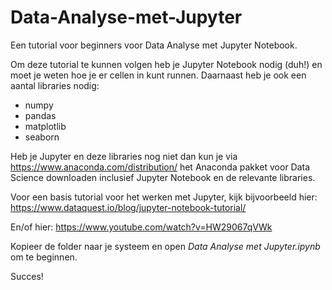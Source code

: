 # Data-Analyse-met-Jupyter
Een tutorial voor beginners voor Data Analyse met Jupyter Notebook.

Om deze tutorial te kunnen volgen heb je Jupyter Notebook nodig (duh!) en moet je weten hoe je er cellen in kunt runnen. Daarnaast heb je ook een aantal libraries nodig:
 - numpy
 - pandas
 - matplotlib
 - seaborn
 
Heb je Jupyter en deze libraries nog niet dan kun je via https://www.anaconda.com/distribution/ het Anaconda pakket voor Data Science downloaden inclusief Jupyter Notebook en de relevante libraries.

Voor een basis tutorial voor het werken met Jupyter, kijk bijvoorbeeld hier: https://www.dataquest.io/blog/jupyter-notebook-tutorial/

En/of hier: https://www.youtube.com/watch?v=HW29067qVWk

Kopieer de folder naar je systeem en open *Data Analyse met Jupyter.ipynb* om te beginnen.

Succes!

